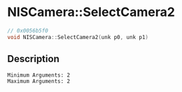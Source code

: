# NISCamera::SelectCamera2
```c
// 0x0056b5f0
void NISCamera::SelectCamera2(unk p0, unk p1)
```
## Description
```
Minimum Arguments: 2
Maximum Arguments: 2
```
